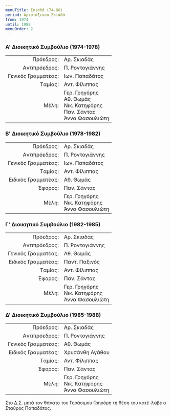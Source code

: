 ```yaml
---
menuTitle: Σκιαδά (74-88)
period: Αριστόξενου Σκιαδά
from: 1974
until: 1988
menuOrder: 2
---
```


### Α' Διοικητικό Συμβούλιο (1974-1978)

|                              |                        |
| ---------------------------: | :----------------------|
| Πρόεδρος: | Αρ. Σκιαδάς|
| Aντιπρόεδρος: |  Π. Ροντογιάννης|
| Γενικός Γραμματέας: | Ιων. Παπαδάτος |
| Tαμίας: | Αντ. Φίλιππας|
| Μέλη: | Γερ. Γρηγόρης<br/>Αθ. Θωμάς<br/>Νικ. Κατηφόρης<br/>Παν. Σάντας<br/>Άννα Φασουλιώτη|


### Β' Διοικητικό Συμβούλιο (1978-1982)

|                              |                        |
| ---------------------------: | :----------------------|
| Πρόεδρος: | Αρ. Σκιαδάς|
| Aντιπρόεδρος: |  Π. Ροντογιάννης|
| Γενικός Γραμματέας: | Ιων. Παπαδάτος |
| Tαμίας: | Αντ. Φίλιππας|
| Eιδικός Γραμματέας: | Αθ. Θωμάς|
| Έφορος: | Παν. Σάντας|
| Μέλη: | Γερ. Γρηγόρης<br/>Νικ. Κατηφόρης<br/>Άννα Φασουλιώτη|


### Γ' Διοικητικό Συμβούλιο (1982-1985)

|                              |                        |
| ---------------------------: | :----------------------|
| Πρόεδρος: | Αρ. Σκιαδάς|
| Aντιπρόεδρος: |  Π. Ροντογιάννης|
| Γενικός Γραμματέας: | Αθ. Θωμάς |
| Eιδικός Γραμματέας: | Παντ. Παξινός|
| Tαμίας: | Αντ. Φίλιππας|
| Έφορος: | Παν. Σάντας|
| Μέλη: | Γερ. Γρηγόρης<br/>Νικ. Κατηφόρης<br/>Άννα Φασουλιώτη|


### Δ' Διοικητικό Συμβούλιο (1985-1988)

|                              |                        |
| ---------------------------: | :----------------------|
| Πρόεδρος: | Αρ. Σκιαδάς|
| Aντιπρόεδρος: |  Π. Ροντογιάννης|
| Γενικός Γραμματέας: | Αθ. Θωμάς |
| Eιδικός Γραμματέας: | Χρυσάνθη Αγάθου |
| Tαμίας: | Αντ. Φίλιππας|
| Έφορος: | Παν. Σάντας|
| Μέλη: | Γερ. Γρηγόρης<br/>Νικ. Κατηφόρης<br/>Άννα Φασουλιώτη|

Στο Δ.Σ. μετά τον θάνατο του Γεράσιμου Γρηγόρη τη θέση του κατέ-λαβε ο Σταύρος Παπαδάτος.